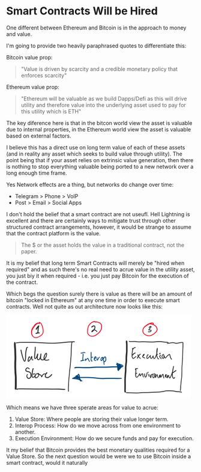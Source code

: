 # Smart Contracts Will be Hired

One different between Ethereum and Bitcoin is in the approach to money and value.  

I'm going to provide two heavily paraphrased quotes to differentiate this: 

Bitcoin value prop:

> "Value is driven by scarcity and a credible monetary policy that enforces scarcity"

Ethereum value prop:

> "Ethereum will be valuable as we build Dapps/Defi as this will drive utility and therefore value into the underlying asset used to pay for this utility which is ETH"

The key diference here is that in the bitcon world view the asset is valuable due to internal properties, in the Ethereum world view the asset is valuable based on external factors. 

I believe this has a direct use on long term value of each of these assets (and in reality any asset which seeks to build value through utility).  The point being that if your asset relies on extrinsic value generation, then there is nothing to stop everything valuable being ported to a new network over a long enough time frame. 

Yes Network effects are a thing, but networks do change over time:

* Telegram > Phone > VoIP
* Post > Email > Social Apps

I don't hold the belief that a smart contract are not useufl. Hell Lightning is excellent and there are certainly ways to mitigate trust through other structured contract arrangements, however, it would be strange to assume that the contract platform is the value. 

> The $ or the asset holds the value in a traditional contract, not the paper.

It is my belief that long term Smart Contracts will merely be "hired when required" and as such there's no real need to acrue value in the utility asset, you just biy it when required - i.e. you just pay Bitcoin for the execution of the contract.

Which begs the question surely there is value as there will be an amount of bitcoin "locked in Ethereum" at any one time in order to execute smart contracts. Well not quite as out architecture now looks like this: 



![Architecture 1](/assets/arch1.png)



Which means we have three sperate areas for value to acrue:

1) Value Store: Where people are storing their value longer term.
2) Interop Process: How do we move across from one environment to another.
3) Execution Environment: How do we secure funds and pay for execution.

It my belief that Bitcoin provides the best monetary qualities required for a Value Store.  So the next question would be were we to use Bitcoin inside a smart contract, would it naturally 


